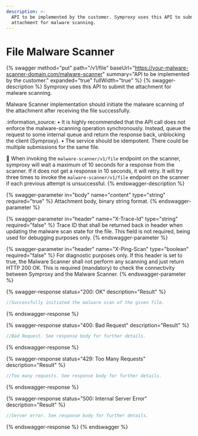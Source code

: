 ```yaml
---
description: >-
  API to be implemented by the customer. Symproxy uses this API to submit the
  attachment for malware scanning.
---
```


# File Malware Scanner

{% swagger method="put" path="/v1/file" baseUrl="https://your-malware-scanner-domain.com/malware-scanner" summary="API to be implemented by the customer." expanded="true" fullWidth="true" %}
{% swagger-description %}
Symproxy uses this API to submit the attachment for malware scanning.

Malware Scanner implementation should initiate the malware scanning of the attachment after receiving the file successfully.

:information\_source: • It is highly recommended that the API call does not enforce the malware-scanning operation synchronously. Instead, queue the request to some internal queue and return the response back, unblocking the client (Symproxy). • The service should be idempotent. There could be multiple submissions for the same file.

:construction: When invoking the `malware-scanner/v1/file` endpoint on the scanner, symproxy will wait a maximum of 10 seconds for a response from the scanner. If it does not get a response in 10 seconds, it will retry. It will try three times to invoke the `malware-scanner/v1/file` endpoint on the scanner if each previous attempt is unsuccessful.
{% endswagger-description %}

{% swagger-parameter in="body" name="content" type="string" required="true" %}
Attachment body, binary string format.
{% endswagger-parameter %}

{% swagger-parameter in="header" name="X-Trace-Id" type="string" required="false" %}
Trace ID that shall be returned back in header when updating the malware scan state for the file. This field is not required, being used for debugging purposes only.
{% endswagger-parameter %}

{% swagger-parameter in="header" name="X-Ping-Scan" type="boolean" required="false" %}
For diagnostic purposes only. If this header is set to true, the Malware Scanner shall not perform any scanning and just return HTTP 200 OK. This is required (mandatory) to check the connectivity between Symproxy and the Malware Scanner.
{% endswagger-parameter %}

{% swagger-response status="200: OK" description="Result" %}
```javascript
//Successfully initiated the malware scan of the given file.
```
{% endswagger-response %}

{% swagger-response status="400: Bad Request" description="Result" %}
```javascript
//Bad Request. See response body for further details.
```
{% endswagger-response %}

{% swagger-response status="429: Too Many Requests" description="Result" %}
```javascript
//Too many requests. See response body for further details.
```
{% endswagger-response %}

{% swagger-response status="500: Internal Server Error" description="Result" %}
```javascript
//Server error. See response body for further details.
```
{% endswagger-response %}
{% endswagger %}
